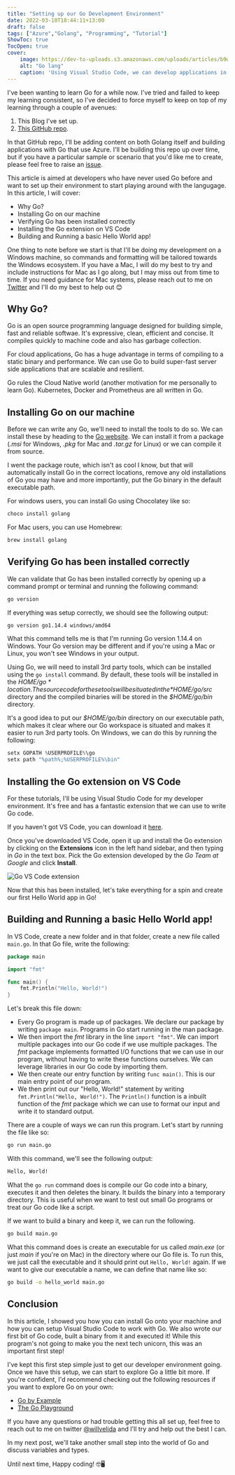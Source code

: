 ```yaml
---
title: "Setting up our Go Development Environment"
date: 2022-03-10T18:44:11+13:00
draft: false
tags: ["Azure","Golang", "Programming", "Tutorial"]
ShowToc: true
TocOpen: true
cover:
    image: https://dev-to-uploads.s3.amazonaws.com/uploads/articles/b9wu2x0rpv8u7cjdgru8.png
    alt: "Go lang"
    caption: 'Using Visual Studio Code, we can develop applications in Go quickly and easily!'
---
```


I've been wanting to learn Go for a while now. I've tried and failed to keep my learning consistent, so I've decided to force myself to keep on top of my learning through a couple of avenues:

1. This Blog I've set up.
2. [This GitHub repo](https://github.com/willvelida/learn-go-on-azure).

In that GitHub repo, I'll be adding content on both Golang itself and building applications with Go that use Azure. I'll be building this repo up over time, but if you have a particular sample or scenario that you'd like me to create, please feel free to raise an [issue](https://github.com/willvelida/learn-go-on-azure/issues). 

This article is aimed at developers who have never used Go before and want to set up their environment to start playing around with the langugage. In this article, I will cover:

- Why Go?
- Installing Go on our machine
- Verifying Go has been installed correctly
- Installing the Go extension on VS Code
- Building and Running a basic Hello World app!

One thing to note before we start is that I'll be doing my development on a Windows machine, so commands and formatting will be tailored towards the Windows ecosystem. If you have a Mac, I will do my best to try and include instructions for Mac as I go along, but I may miss out from time to time. If you need guidance for Mac systems, please reach out to me on [Twitter](https://twitter.com/willvelida) and I'll do my best to help out 😊

## Why Go?

Go is an open source programming language designed for building simple, fast and reliable softwae. It's expressive, clean, efficient and concise. It compiles quickly to machine code and also has garbage collection.

For cloud applications, Go has a huge advantage in terms of compiling to a static binary and performance. We can use Go to build super-fast server side applications that are scalable and resilient.

Go rules the Cloud Native world (another motivation for me personally to learn Go). Kubernetes, Docker and Prometheus are all written in Go.

## Installing Go on our machine

Before we can write any Go, we'll need to install the tools to do so. We can install these by heading to the [Go website](https://go.dev/dl/). We can install it from a package (*.msi* for Windows, *.pkg* for Mac and *.tar.gz* for Linux) or we can compile it from source.

I went the package route, which isn't as cool I know, but that will automatically install Go in the correct locations, remove any old installations of Go you may have and more importantly, put the Go binary in the default executable path. 

For windows users, you can install Go using Chocolatey like so:

```powershell
choco install golang
```

For Mac users, you can use Homebrew:

```bash
brew install golang
```

## Verifying Go has been installed correctly

We can validate that Go has been installed correctly by opening up a command prompt or terminal and running the following command:

```bash
go version
```

If everything was setup correctly, we should see the following output:

```bash
go version go1.14.4 windows/amd64
```

What this command tells me is that I'm running Go version 1.14.4 on Windows. Your Go version may be different and if you're using a Mac or Linux, you won't see Windows in your output.

Using Go, we will need to install 3rd party tools, which can be installed using the ```go install``` command. By default, these tools will be installed in the *$HOME/go* location. The source code for these tools will be situated in the *$HOME/go/src* directory and the compiled binaries will be stored in the *$HOME/go/bin* directory.

It's a good idea to put our *$HOME/go/bin* directory on our executable path, which makes it clear where our Go workspace is situated and makes it easier to run 3rd party tools. On Windows, we can do this by running the following:

```powershell
setx GOPATH %USERPROFILE%\go
setx path "%path%;%USERPROFILE%\bin"
```

## Installing the Go extension on VS Code

For these tutorials, I'll be using Visual Studio Code for my developer environment. It's free and has a fantastic extension that we can use to write Go code. 

If you haven't got VS Code, you can download it [here](https://code.visualstudio.com/download).

Once you've downloaded VS Code, open it up and install the Go extension by clicking on the **Extensions** icon in the left hand sidebar, and then typing in *Go* in the text box. Pick the Go extension developed by the *Go Team at Google* and click **Install**.

![Go VS Code extension](https://dev-to-uploads.s3.amazonaws.com/uploads/articles/b9wu2x0rpv8u7cjdgru8.png)

Now that this has been installed, let's take everything for a spin and create our first Hello World app in Go!

## Building and Running a basic Hello World app!

In VS Code, create a new folder and in that folder, create a new file called ```main.go```. In that Go file, write the following:

```go
package main

import "fmt"

func main() {
	fmt.Println("Hello, World!")
}
```

Let's break this file down:

- Every Go program is made up of packages. We declare our package by writing ```package main```. Programs in Go start running in the man package.
- We then import the *fmt* library in the line ```import "fmt"```. We can import multiple packages into our Go code if we use multiple packages. The *fmt* package implements formatted I/O functions that we can use in our program, without having to write these functions ourselves. We can leverage libraries in our Go code by importing them.
- We then create our entry function by writing ```func main()```. This is our main entry point of our program.
- We then print out our "Hello, World!" statement by writing ```fmt.Println("Hello, World!")```. The ```Println()``` function is a inbuilt function of the *fmt* package which we can use to format our input and write it to standard output.

There are a couple of ways we can run this program. Let's start by running the file like so:

```bash
go run main.go
```

With this command, we'll see the following output:

```bash
Hello, World!
```

What the ```go run``` command does is compile our Go code into a binary, executes it and then deletes the binary. It builds the binary into a temporary directory. This is useful when we want to test out small Go programs or treat our Go code like a script.

If we want to build a binary and keep it, we can run the following.

```bash
go build main.go
```

What this command does is create an executable for us called *main.exe* (or just *main* if you're on Mac) in the directory where our Go file is. To run this, we just call the executable and it should print out ```Hello, World!``` again. If we want to give our executable a name, we can define that name like so:

```bash
go build -o hello_world main.go
```

## Conclusion

In this article, I showed you how you can install Go onto your machine and how you can setup Visual Studio Code to work with Go. We also wrote our first bit of Go code, built a binary from it and executed it! While this program's not going to make you the next tech unicorn, this was an important first step!

I've kept this first step simple just to get our developer environment going. Once we have this setup, we can start to explore Go a little bit more. If you're confident, I'd recommend checking out the following resources if you want to explore Go on your own:

- [Go by Example](https://gobyexample.com/)
- [The Go Playground](https://go.dev/play/)

If you have any questions or had trouble getting this all set up, feel free to reach out to me on twitter [@willvelida](https://twitter.com/willvelida) and I'll try and help out the best I can.

In my next post, we'll take another small step into the world of Go and discuss variables and types.

Until next time, Happy coding! 🤓🖥️